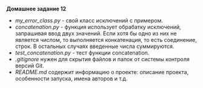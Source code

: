 **Домашнее задание 12**

- *my_error_class.py* - свой класс исключений с примером.
- *concatenation.py* - функция использует обрабатку исключений, запрашивая ввод двух значений. Если хотя бы одно из них
  не является числом, то выполняется конкатенация, то есть соединение, строк. В остальных случаях введенные числа
  суммируются.
- *test_concatenation.py* - тест функции concatenation.
- *.gitignore* нужен для скрытия файлов и папок от системы контроля версий Git.
- *README.md* содержит информацию о проекте: описание проекта, особенности запуска, имена авторов и т.д.